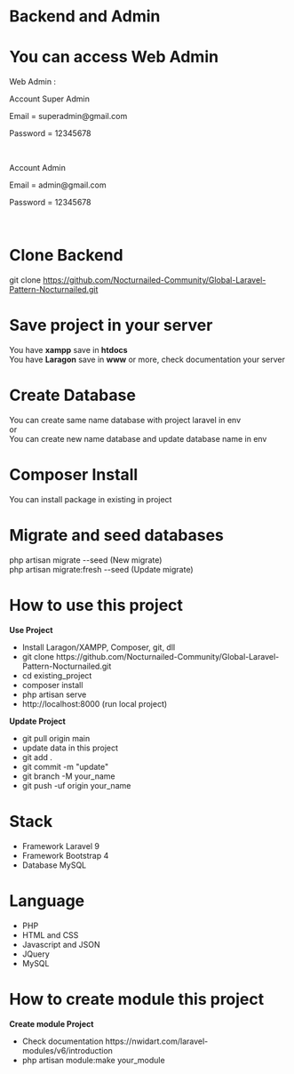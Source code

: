 # Backend and Admin

# You can access Web Admin 
Web Admin :
<br>
<p>Account Super Admin</p>
<p>Email = superadmin@gmail.com</p>
<p>Password = 12345678</p>
<br>
<p>Account Admin</p>
<p>Email = admin@gmail.com</p>
<p>Password = 12345678</p>
<br>

# Clone Backend 
git clone https://github.com/Nocturnailed-Community/Global-Laravel-Pattern-Nocturnailed.git

# Save project in your server
You have <strong>xampp</strong> save in <strong>htdocs</strong>
<br>
You have <strong>Laragon</strong> save in <strong>www</strong>
or more, check documentation your server

# Create Database
You can create same name database with project laravel in env
<br>
or
<br>
You can create new name database and update database name in env

# Composer Install
You can install package in existing in project

# Migrate and seed databases
php artisan migrate --seed (New migrate)
<br>
php artisan migrate:fresh --seed (Update migrate)

# How to use this project
<strong>Use Project</strong>
<ul>
    <li>Install Laragon/XAMPP, Composer, git, dll</li>
    <li>git clone https://github.com/Nocturnailed-Community/Global-Laravel-Pattern-Nocturnailed.git</li>
    <li>cd existing_project</li>
    <li>composer install</li>
    <li>php artisan serve</li>
    <li>http://localhost:8000 (run local project)</li>
</ul>
<strong>Update Project</strong>
<ul>
    <li>git pull origin main</li>
    <li>update data in this project</li>
    <li>git add .</li>
    <li>git commit -m "update"</li>
    <li>git branch -M your_name</li>
    <li>git push -uf origin your_name</li>
</ul>

# Stack
<ul>
    <li>Framework Laravel 9</li>
    <li>Framework Bootstrap 4</li>
    <li>Database MySQL</li>
</ul>

# Language
<ul>
    <li>PHP</li>
    <li>HTML and CSS</li>
    <li>Javascript and JSON</li>
    <li>JQuery</li>
    <li>MySQL</li>
</ul>

# How to create module this project
<strong>Create module Project</strong>
<ul>
    <li>Check documentation https://nwidart.com/laravel-modules/v6/introduction</li>
    <li>php artisan module:make your_module</li>
</ul>
